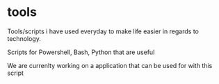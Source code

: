 # tools
Tools/scripts i have used everyday to make life easier in regards to technology.

Scripts for Powershell, Bash, Python that are useful


We are currenlty working on a application that can be used for with this script
